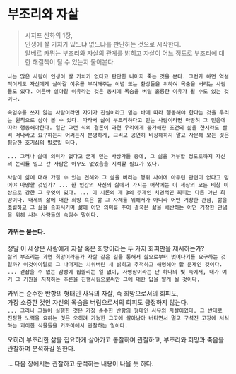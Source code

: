 # 부조리와 자살
> 시지프 신화의 1장, <br>
> 인생에 살 가치가 있느냐 없느냐를 판단하는 것으로 시작한다.<br>
> 알베르 카뮈는 부조리와 자살의 관계를 밝히고 자살이 어느 정도로 부조리에 대한 해결책이 될 수 있는지 물어본다.

`나는 많은 사람이 인생이 살 가치가 없다고 판단한 나머지 죽는 것을 본다. 그런가 하면 역설적이게도 자신에게 살아갈 이유를 부여해주는 이념 또는 환상들을 위하여 목숨을 버리는 사람들도 있다. 이른바 살아갈 이유라는 것은 동시에 목숨을 버릴 훌륭한 이유가 될 수도 있는 것이다.`

`속임수를 쓰지 않는 사람이라면 자기가 진실이라고 믿는 바에 따라 행동해야 한다는 것을 우리는 원칙으로 삼아 볼 수 있다. 따라서 삶이 부조리하다고 믿는 사람이라면 마땅히 그 믿음에 따라 행동해야한다. 일단 그런 식의 결론이 과현 우리에게 불가해한 조건의 삶을 한시라도 빨리 떠나라고 요구하는지 어쩌는지 분명하게, 그리고 공연히 비장해하지 말고 자문해 보는 것은 정당한 호기심의 발로일 터다.`

`... 그러나 삶에 의미가 없다고 굳게 믿는 사상가들 중에, 그 삶을 거부할 정도로까지 자신의 논리를 밀고 간 사람은 아무도 없었음을 지적할 필요가 있다.`

`사람이 삶에 대해 가질 수 있는 견해와 그 삶을 버리는 행위 사이에 아무련 관련이 없다고 믿어야 마땅할 것인가? ... 한 인간의 자신의 삶에서 가지는 애착에는 이 세상의 모든 비참 이상으로 강한 그 무엇이 있다. ... 이 시론의 제 3의 주제인 치명적인 회피는 다름 아닌 희망이다. 내세의 삶에 대한 희망 혹은 삶 그 자체를 위해서가 아니라 어떤 거창한 관점, 삶을 초월하고 그 삶을 승화시키며 삶에 어떤 의미를 주어 결국은 삶을 배반하는 어떤 거창한 관념을 위해 사는 사람들의 속임수 말이다.`

#### 카뮈는 묻는다.
정말 이 세상은 사람에게 자살 혹은 희망이라는 두 가지 회피만을 제시하는가?<br>
`삶의 부조리는 과연 희망이라든가 자살 같은 길을 통해서 삶으로부터 벗어나기를 요구하는 것일까? 이것이야말로 그 나머지는 치워버린 채 밝히고 추적하고 해명해야 할 문제인 것이다. ... 걷잡을 수 없는 감정에 휩쓸리는 일 없이, 자명함이라는 단 하나의 빛 속에서, 내가 여기 그 기원을 지적하는 추론을 진행시킴으로써만 그에 대한 답을 알게 될 것이다.`

카뮈는 순수한 반항의 형태인 사유의 자살, 즉 희망으로서의 회피도,<br>
가장 소중한 것인 자신의 목숨을 버림으로서의 회피도 긍정하지 않는다.<br>
`... 그러나 그들이 실행한 것은 가장 순수한 반항의 형태인 사유의 자살이었다. 그 반대로 진정한 노력을 요하는 것은 오히려 가능한 그곳에 살아남아 버티면서 멀고 구석진 고장에 서식하는 괴이한 식물들을 가까이에서 관찰하는 일이다.`

오히려 부조리한 삶을 집요하게 살아가고 통찰하며 관찰하고, 부조리와 희망과 죽음을 관찰하며 분석하길 원한다.

... 다음 장에서는 관찰하고 분석하는 내용이 나올 듯 하다.

